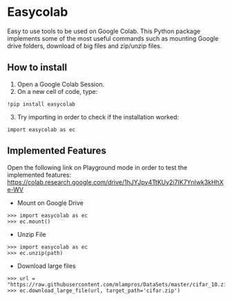 # Easycolab
Easy to use tools to be used on Google Colab. This Python package implements some of the most useful commands such as mounting Google drive folders, download of big files and zip/unzip files. 

## How to install
1. Open a Google Colab Session.
2. On a new cell of code, type:
```
!pip install easycolab
```
3. Try importing in order to check if the installation worked:
```
import easycolab as ec
```


## Implemented Features
Open the following link on Playground mode in order to test the implemented features: https://colab.research.google.com/drive/1hJYJpy4TtKUy2i7IK7YnIwk3kHhXe-WV

- Mount on Google Drive
```
>>> import easycolab as ec
>>> ec.mount()
```

- Unzip File
```
>>> import easycolab as ec
>>> ec.unzip(path)
```


- Download large files
```
>>> url = "https://raw.githubusercontent.com/mlampros/DataSets/master/cifar_10.zip"
>>> ec.download_large_file(url, target_path='cifar.zip')
```


